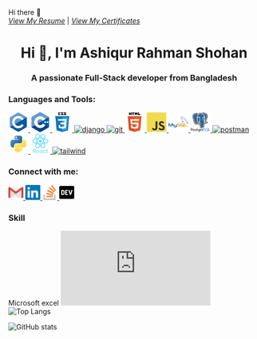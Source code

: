 Hi there 👋<br/>
 *[View My Resume](https://drive.google.com/file/d/1RZ5212CmfPuvvkZfaokG2KiGWEVoSOv3/view?usp=sharing)*
 | *[View My Certificates](https://github.com/ashiqur-shohan/Certificate-)*
<br />
<h1 align="center">Hi 👋, I'm Ashiqur Rahman Shohan</h1>
<h3 align="center">A passionate Full-Stack developer from Bangladesh</h3>

<h3 align="left">Languages and Tools:</h3>
<p align="left"> <a href="https://www.cprogramming.com/" target="_blank" rel="noreferrer"> <img src="https://raw.githubusercontent.com/devicons/devicon/master/icons/c/c-original.svg" alt="c" width="40" height="40"/> </a> <a href="https://www.w3schools.com/cpp/" target="_blank" rel="noreferrer"> <img src="https://raw.githubusercontent.com/devicons/devicon/master/icons/cplusplus/cplusplus-original.svg" alt="cplusplus" width="40" height="40"/> </a> <a href="https://www.w3schools.com/css/" target="_blank" rel="noreferrer"> <img src="https://raw.githubusercontent.com/devicons/devicon/master/icons/css3/css3-original-wordmark.svg" alt="css3" width="40" height="40"/> </a> <a href="https://www.djangoproject.com/" target="_blank" rel="noreferrer"> <img src="https://cdn.worldvectorlogo.com/logos/django.svg" alt="django" width="40" height="40"/> </a> <a href="https://git-scm.com/" target="_blank" rel="noreferrer"> <img src="https://www.vectorlogo.zone/logos/git-scm/git-scm-icon.svg" alt="git" width="40" height="40"/> </a> <a href="https://www.w3.org/html/" target="_blank" rel="noreferrer"> <img src="https://raw.githubusercontent.com/devicons/devicon/master/icons/html5/html5-original-wordmark.svg" alt="html5" width="40" height="40"/> </a> <a href="https://developer.mozilla.org/en-US/docs/Web/JavaScript" target="_blank" rel="noreferrer"> <img src="https://raw.githubusercontent.com/devicons/devicon/master/icons/javascript/javascript-original.svg" alt="javascript" width="40" height="40"/> </a> <a href="https://www.mysql.com/" target="_blank" rel="noreferrer"> <img src="https://raw.githubusercontent.com/devicons/devicon/master/icons/mysql/mysql-original-wordmark.svg" alt="mysql" width="40" height="40"/> </a> <a href="https://www.postgresql.org" target="_blank" rel="noreferrer"> <img src="https://raw.githubusercontent.com/devicons/devicon/master/icons/postgresql/postgresql-original-wordmark.svg" alt="postgresql" width="40" height="40"/> </a> <a href="https://postman.com" target="_blank" rel="noreferrer"> <img src="https://www.vectorlogo.zone/logos/getpostman/getpostman-icon.svg" alt="postman" width="40" height="40"/> </a> <a href="https://www.python.org" target="_blank" rel="noreferrer"> <img src="https://raw.githubusercontent.com/devicons/devicon/master/icons/python/python-original.svg" alt="python" width="40" height="40"/> </a> <a href="https://reactjs.org/" target="_blank" rel="noreferrer"> <img src="https://raw.githubusercontent.com/devicons/devicon/master/icons/react/react-original-wordmark.svg" alt="react" width="40" height="40"/> </a> <a href="https://tailwindcss.com/" target="_blank" rel="noreferrer"> <img src="https://www.vectorlogo.zone/logos/tailwindcss/tailwindcss-icon.svg" alt="tailwind" width="40" height="40"/> </a> </p>

### Connect with me:
  <a href="mailto:ashiqur.shohan@gmail.com">
    <img src="https://github.com/ashiqur-shohan/icon/blob/main/gmail-icon.svg" alt="Ashiqur Rahman shohan's gmail" height="30" width="30">
  </a>
  

  <a href="https://www.linkedin.com/in/ashiqur-rahman/">
    <img src="https://github.com/ashiqur-shohan/icon/blob/main/linkedin-icon.svg" alt="Ashiqur Rahman shohan LinkedIn Profile" height="30" width="30">
  </a>

  <a href="https://stackoverflow.com/users/2946413/angel-santiago-jaime-zavala?tab=profile">
    <img src="https://github.com/ashiqur-shohan/icon/blob/main/stackoverflow-icon.svg" alt="Asiqur rahman shohan Stack Overflow Profile" height="30" width="30">
  </a>

 <a href="https://dev.to/anhello">
    <img src="https://github.com/ashiqur-shohan/icon/blob/main/dev-badge.svg" alt="Ashiqur Rahman shohan DEV Profile" height="30" width="30">
  </a>
  <br/>


### Skill

Microsoft excel ![Excel learning progress](http://www.yarntomato.com/percentbarmaker/button.php?barPosition=60&leftFill=%23C0C0C0 "PHP learning progress")
<br/>
![Top Langs](https://github-readme-stats.vercel.app/api/top-langs/?username=ashiqur-shohan&theme=graywhite)

![GitHub stats](https://github-readme-stats.vercel.app/api?username=ashiqur-shohan&show_icons=true)  
